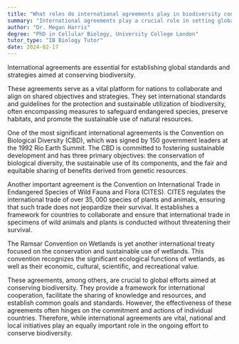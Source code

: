 ```yaml
---
title: "What roles do international agreements play in biodiversity conservation?"
summary: "International agreements play a crucial role in setting global standards and strategies for biodiversity conservation."
author: "Dr. Megan Harris"
degree: "PhD in Cellular Biology, University College London"
tutor_type: "IB Biology Tutor"
date: 2024-02-17
---
```


International agreements are essential for establishing global standards and strategies aimed at conserving biodiversity.

These agreements serve as a vital platform for nations to collaborate and align on shared objectives and strategies. They set international standards and guidelines for the protection and sustainable utilization of biodiversity, often encompassing measures to safeguard endangered species, preserve habitats, and promote the sustainable use of natural resources.

One of the most significant international agreements is the Convention on Biological Diversity (CBD), which was signed by 150 government leaders at the 1992 Rio Earth Summit. The CBD is committed to fostering sustainable development and has three primary objectives: the conservation of biological diversity, the sustainable use of its components, and the fair and equitable sharing of benefits derived from genetic resources.

Another important agreement is the Convention on International Trade in Endangered Species of Wild Fauna and Flora (CITES). CITES regulates the international trade of over $35,000$ species of plants and animals, ensuring that such trade does not jeopardize their survival. It establishes a framework for countries to collaborate and ensure that international trade in specimens of wild animals and plants is conducted without threatening their survival.

The Ramsar Convention on Wetlands is yet another international treaty focused on the conservation and sustainable use of wetlands. This convention recognizes the significant ecological functions of wetlands, as well as their economic, cultural, scientific, and recreational value.

These agreements, among others, are crucial to global efforts aimed at conserving biodiversity. They provide a framework for international cooperation, facilitate the sharing of knowledge and resources, and establish common goals and standards. However, the effectiveness of these agreements often hinges on the commitment and actions of individual countries. Therefore, while international agreements are vital, national and local initiatives play an equally important role in the ongoing effort to conserve biodiversity.
    